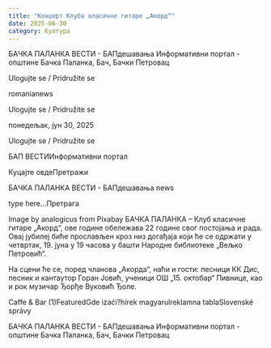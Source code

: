 ```yaml
---
title: "Концерт Клуба класичне гитаре „Акорд“"
date: 2025-06-30
category: Култура
---
```


БАЧКА ПАЛАНКА ВЕСТИ - БАПдешавања Информативни портал - општине Бачка Паланка, Бач, Бачки Петровац

Ulogujte se / Pridružite se

romanianews

Ulogujte se / Pridružite se

понедељак, јун 30, 2025

Ulogujte se / Pridružite se

БАП ВЕСТИИнформативни портал

Куцајте овдеПретражи

БАЧКА ПАЛАНКА ВЕСТИ - БАПдешавања news

type here...Претрага

Image by analogicus from Pixabay 
            БАЧКА ПАЛАНКА – Клуб класичне гитаре „Акорд“, ове године обележава 22 године свог постојања и рада. Овај јубилеј биће прослављен кроз низ догађаја који ће се одржати у четвртак, 19. јуна у 19 часова у башти Народне библиотеке „Вељко Петровић“.

На сцени ће се, поред чланова „Акорда“, наћи и гости: песници КК Дис, песник и кантаутор Горан Јовић, ученици ОШ „15. октобар“ Пивнице, као и рок музичар Ђорђе Вуковић Ђоле.

Caffe & Bar (1)FeaturedGde izaći?hírek magyarulreklamna tablaSlovenské správy

БАЧКА ПАЛАНКА ВЕСТИ - БАПдешавања Информативни портал - општине Бачка Паланка, Бач, Бачки Петровац
